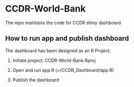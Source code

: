 # CCDR-World-Bank
The repo maintains the code for CCDR shiny dashboard 


## How to run app and publish dashboard
The dashboard has been designed as an R Project.

1. Initiate project: CCDR-World-Bank.Rproj 

2. Open and run app.R (~/CCDR_Dashboard/app.R)

3. Publish the dashboard
